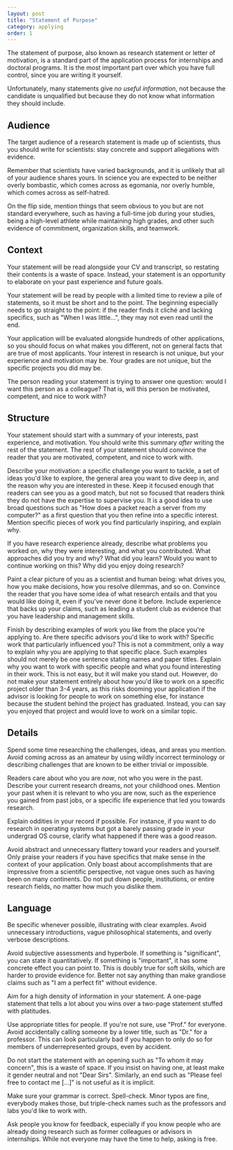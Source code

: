 ```yaml
---
layout: post
title: "Statement of Purpose"
category: applying
order: 1
---
```


The statement of purpose, also known as research statement or letter of motivation, is a standard part of the application process for internships and doctoral programs.
It is the most important part over which you have full control, since you are writing it yourself.

Unfortunately, many statements give _no useful information_, not because the candidate is unqualified but because they do not know what information they should include.


## Audience

The target audience of a research statement is made up of scientists, thus you should write for scientists: stay concrete and support allegations with evidence.

Remember that scientists have varied backgrounds, and it is unlikely that all of your audience shares yours.
In science you are expected to be neither overly bombastic, which comes across as egomania, nor overly humble, which comes across as self-hatred.

On the flip side, mention things that seem obvious to you but are not standard everywhere, such as having a full-time job during your studies,
being a high-level athlete while maintaining high grades, and other such evidence of commitment, organization skills, and teamwork.


## Context

Your statement will be read alongside your CV and transcript, so restating their contents is a waste of space.
Instead, your statement is an opportunity to elaborate on your past experience and future goals.

Your statement will be read by people with a limited time to review a pile of statements, so it must be short and to the point.
The beginning especially needs to go straight to the point: if the reader finds it cliché and lacking specifics, such as "When I was little...", they may not even read until the end.

Your application will be evaluated alongside hundreds of other applications, so you should focus on what makes you different, not on general facts that are true of most applicants.
Your interest in research is not unique, but your experience and motivation may be. Your grades are not unique, but the specific projects you did may be.

The person reading your statement is trying to answer one question: would I want this person as a colleague?
That is, will this person be motivated, competent, and nice to work with?


## Structure

Your statement should start with a summary of your interests, past experience, and motivation. You should write this summary _after_ writing the rest of the statement.
The rest of your statement should convince the reader that you are motivated, competent, and nice to work with.

Describe your motivation: a specific challenge you want to tackle, a set of ideas you'd like to explore, the general area you want to dive deep in, and the reason why you are interested in these.
Keep it focused enough that readers can see you as a good match, but not so focused that readers think they do not have the expertise to supervise you.
It is a good idea to use broad questions such as "How does a packet reach a server from my computer?" as a first question that you then refine into a specific interest.
Mention specific pieces of work you find particularly inspiring, and explain why.

If you have research experience already, describe what problems you worked on, why they were interesting, and what you contributed.
What approaches did you try and why? What did you learn? Would you want to continue working on this? Why did you enjoy doing research?

Paint a clear picture of you as a scientist and human being: what drives you, how you make decisions, how you resolve dilemmas, and so on.
Convince the reader that you have some idea of what research entails and that you would like doing it, even if you've never done it before.
Include experience that backs up your claims, such as leading a student club as evidence that you have leadership and management skills.

Finish by describing examples of work you like from the place you're applying to. Are there specific advisors you'd like to work with?
Specific work that particularly influenced you? This is not a commitment, only a way to explain why you are applying to that specific place.
Such examples should not merely be one sentence stating names and paper titles.
Explain why you want to work with specific people and what you found interesting in their work. This is not easy, but it will make you stand out.
However, do not make your statement entirely about how you'd like to work on a specific project older than 3-4 years,
as this risks dooming your application if the advisor is looking for people to work on something else, for instance because the student behind the project has graduated.
Instead, you can say you enjoyed that project and would love to work on a similar topic.


## Details

Spend some time researching the challenges, ideas, and areas you mention.
Avoid coming across as an amateur by using wildly incorrect terminology or describing challenges that are known to be either trivial or impossible.

Readers care about who you are _now_, not who you were in the past. Describe your current research dreams, not your childhood ones.
Mention your past when it is relevant to who you are now, such as the experience you gained from past jobs, or a specific life experience that led you towards research.

Explain oddities in your record if possible.
For instance, if you want to do research in operating systems but got a barely passing grade in your undergrad OS course, clarify what happened if there was a good reason.

Avoid abstract and unnecessary flattery toward your readers and yourself.
Only praise your readers if you have specifics that make sense in the context of your application.
Only boast about accomplishments that are impressive from a scientific perspective, not vague ones such as having been on many continents.
Do not put down people, institutions, or entire research fields, no matter how much you dislike them.


## Language

Be specific whenever possible, illustrating with clear examples.
Avoid unnecessary introductions, vague philosophical statements, and overly verbose descriptions.

Avoid subjective assessments and hyperbole. If something is "significant", you can state it quantitatively.
If something is "important", it has some concrete effect you can point to.
This is doubly true for soft skills, which are harder to provide evidence for.
Better not say anything than make grandiose claims such as "I am a perfect fit" without evidence.

Aim for a high density of information in your statement.
A one-page statement that tells a lot about you wins over a two-page statement stuffed with platitudes.

Use appropriate titles for people. If you're not sure, use "Prof." for everyone.
Avoid accidentally calling someone by a lower title, such as "Dr." for a professor.
This can look particularly bad if you happen to only do so for members of underrepresented groups, even by accident.

Do not start the statement with an opening such as "To whom it may concern", this is a waste of space.
If you insist on having one, at least make it gender neutral and not "Dear Sirs".
Similarly, an end such as "Please feel free to contact me [...]" is not useful as it is implicit.

Make sure your grammar is correct. Spell-check.
Minor typos are fine, everybody makes those, but triple-check names such as the professors and labs you'd like to work with.

Ask people you know for feedback, especially if you know people who are already doing research such as former colleagues or advisors in internships.
While not everyone may have the time to help, asking is free.
